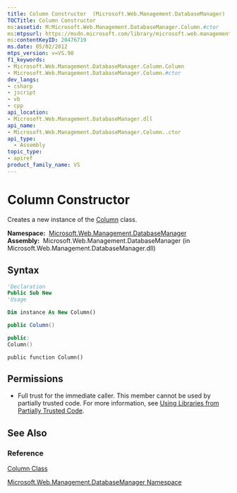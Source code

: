 ```yaml
---
title: Column Constructor  (Microsoft.Web.Management.DatabaseManager)
TOCTitle: Column Constructor
ms:assetid: M:Microsoft.Web.Management.DatabaseManager.Column.#ctor
ms:mtpsurl: https://msdn.microsoft.com/library/microsoft.web.management.databasemanager.column.column(v=VS.90)
ms:contentKeyID: 20476719
ms.date: 05/02/2012
mtps_version: v=VS.90
f1_keywords:
- Microsoft.Web.Management.DatabaseManager.Column.Column
- Microsoft.Web.Management.DatabaseManager.Column.#ctor
dev_langs:
- csharp
- jscript
- vb
- cpp
api_location:
- Microsoft.Web.Management.DatabaseManager.dll
api_name:
- Microsoft.Web.Management.DatabaseManager.Column..ctor
api_type:
  - Assembly
topic_type:
- apiref
product_family_name: VS
---
```


# Column Constructor

Creates a new instance of the [Column](column-class-microsoft-web-management-databasemanager.md) class.

**Namespace:**  [Microsoft.Web.Management.DatabaseManager](microsoft-web-management-databasemanager-namespace.md)  
**Assembly:**  Microsoft.Web.Management.DatabaseManager (in Microsoft.Web.Management.DatabaseManager.dll)

## Syntax

```vb
'Declaration
Public Sub New
'Usage

Dim instance As New Column()
```

```csharp
public Column()
```

```cpp
public:
Column()
```

```jscript
public function Column()
```

## Permissions

  - Full trust for the immediate caller. This member cannot be used by partially trusted code. For more information, see [Using Libraries from Partially Trusted Code](https://msdn.microsoft.com/library/8skskf63).

## See Also

### Reference

[Column Class](column-class-microsoft-web-management-databasemanager.md)

[Microsoft.Web.Management.DatabaseManager Namespace](microsoft-web-management-databasemanager-namespace.md)
